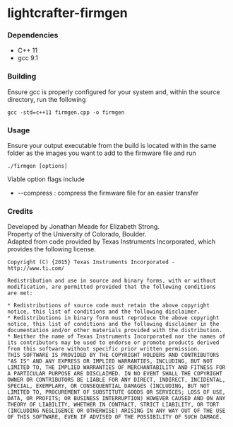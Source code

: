 # lightcrafter-firmgen

### Dependencies
* C++ 11
* gcc 9.1

### Building
Ensure gcc is properly configured for your system and, within the source directory, run the following
```
gcc -std=c++11 firmgen.cpp -o firmgen
```

### Usage
Ensure your output executable from the build is located within the same folder as the images you want to add to the
firmware file and run
```
./firmgen [options]
```
Viable option flags include
* --compress : compress the firmware file for an easier transfer

### Credits
Developed by Jonathan Meade for Elizabeth Strong.   
Property of the University of Colorado, Boulder.  
Adapted from code provided by Texas Instruments Incorporated, which provides the following license.  

```
Copyright (C) {2015} Texas Instruments Incorporated - http://www.ti.com/

Redistribution and use in source and binary forms, with or without
modification, are permitted provided that the following conditions
are met:

* Redistributions of source code must retain the above copyright    notice, this list of conditions and the following disclaimer.
* Redistributions in binary form must reproduce the above copyright notice, this list of conditions and the following disclaimer in the documentation and/or other materials provided with the distribution.
* Neither the name of Texas Instruments Incorporated nor the names of its contributors may be used to endorse or promote products derived from this software without specific prior written permission.
THIS SOFTWARE IS PROVIDED BY THE COPYRIGHT HOLDERS AND CONTRIBUTORS 
"AS IS" AND ANY EXPRESS OR IMPLIED WARRANTIES, INCLUDING, BUT NOT
LIMITED TO, THE IMPLIED WARRANTIES OF MERCHANTABILITY AND FITNESS FOR
A PARTICULAR PURPOSE ARE DISCLAIMED. IN NO EVENT SHALL THE COPYRIGHT
OWNER OR CONTRIBUTORS BE LIABLE FOR ANY DIRECT, INDIRECT, INCIDENTAL,
SPECIAL, EXEMPLARY, OR CONSEQUENTIAL DAMAGES (INCLUDING, BUT NOT
LIMITED TO, PROCUREMENT OF SUBSTITUTE GOODS OR SERVICES; LOSS OF USE,
DATA, OR PROFITS; OR BUSINESS INTERRUPTION) HOWEVER CAUSED AND ON ANY
THEORY OF LIABILITY, WHETHER IN CONTRACT, STRICT LIABILITY, OR TORT
(INCLUDING NEGLIGENCE OR OTHERWISE) ARISING IN ANY WAY OUT OF THE USE
OF THIS SOFTWARE, EVEN IF ADVISED OF THE POSSIBILITY OF SUCH DAMAGE.
```